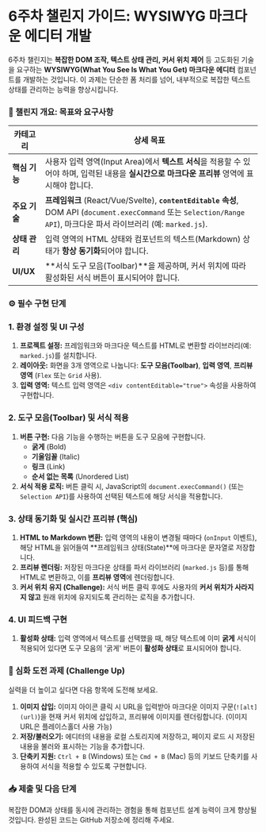# 6주차 챌린지 가이드: WYSIWYG 마크다운 에디터 개발

6주차 챌린지는 **복잡한 DOM 조작, 텍스트 상태 관리, 커서 위치 제어** 등 고도화된 기술을 요구하는 **WYSIWYG(What You See Is What You Get) 마크다운 에디터** 컴포넌트를 개발하는 것입니다. 이 과제는 단순한 폼 처리를 넘어, 내부적으로 복잡한 텍스트 상태를 관리하는 능력을 향상시킵니다.

### 🚀 챌린지 개요: 목표와 요구사항

| 카테고리 | 상세 목표 |
| --- | --- |
| **핵심 기능** | 사용자 입력 영역(Input Area)에서 **텍스트 서식**을 적용할 수 있어야 하며, 입력된 내용을 **실시간으로 마크다운 프리뷰** 영역에 표시해야 합니다. |
| **주요 기술** | **프레임워크** (React/Vue/Svelte), **`contentEditable` 속성**, DOM API (`document.execCommand` 또는 `Selection/Range API`), 마크다운 파서 라이브러리 (예: `marked.js`). |
| **상태 관리** | 입력 영역의 HTML 상태와 컴포넌트의 텍스트(Markdown) 상태가 **항상 동기화**되어야 합니다. |
| **UI/UX** | **서식 도구 모음(Toolbar)**을 제공하며, 커서 위치에 따라 활성화된 서식 버튼이 표시되어야 합니다. |

### ⚙️ 필수 구현 단계

### 1. 환경 설정 및 UI 구성

1. **프로젝트 설정:** 프레임워크와 마크다운 텍스트를 HTML로 변환할 라이브러리(예: `marked.js`)를 설치합니다.
2. **레이아웃:** 화면을 3개 영역으로 나눕니다: **도구 모음(Toolbar)**, **입력 영역**, **프리뷰 영역** (`Flex` 또는 `Grid` 사용).
3. **입력 영역:** 텍스트 입력 영역은 `<div contentEditable="true">` 속성을 사용하여 구현합니다.

### 2. 도구 모음(Toolbar) 및 서식 적용

1. **버튼 구현:** 다음 기능을 수행하는 버튼을 도구 모음에 구현합니다.
    - **굵게** (Bold)
    - **기울임꼴** (Italic)
    - **링크** (Link)
    - **순서 없는 목록** (Unordered List)
2. **서식 적용 로직:** 버튼 클릭 시, JavaScript의 `document.execCommand()` (또는 `Selection API`)를 사용하여 선택된 텍스트에 해당 서식을 적용합니다.

### 3. 상태 동기화 및 실시간 프리뷰 (핵심)

1. **HTML to Markdown 변환:** 입력 영역의 내용이 변경될 때마다 (`onInput` 이벤트), 해당 HTML을 읽어들여 **프레임워크 상태(State)**에 마크다운 문자열로 저장합니다.
2. **프리뷰 렌더링:** 저장된 마크다운 상태를 파서 라이브러리 (`marked.js` 등)를 통해 HTML로 변환하고, 이를 **프리뷰 영역**에 렌더링합니다.
3. **커서 위치 유지 (Challenge):** 서식 버튼 클릭 후에도 사용자의 **커서 위치가 사라지지 않고** 원래 위치에 유지되도록 관리하는 로직을 추가합니다.

### 4. UI 피드백 구현

1. **활성화 상태:** 입력 영역에서 텍스트를 선택했을 때, 해당 텍스트에 이미 **굵게** 서식이 적용되어 있다면 도구 모음의 '굵게' 버튼이 **활성화 상태**로 표시되어야 합니다.

### 🌟 심화 도전 과제 (Challenge Up)

실력을 더 높이고 싶다면 다음 항목에 도전해 보세요.

1. **이미지 삽입:** 이미지 아이콘 클릭 시 URL을 입력받아 마크다운 이미지 구문(`![alt](url)`)을 현재 커서 위치에 삽입하고, 프리뷰에 이미지를 렌더링합니다. (이미지 URL은 플레이스홀더 사용 가능)
2. **저장/불러오기:** 에디터의 내용을 로컬 스토리지에 저장하고, 페이지 로드 시 저장된 내용을 불러와 표시하는 기능을 추가합니다.
3. **단축키 지원:** `Ctrl + B` (Windows) 또는 `Cmd + B` (Mac) 등의 키보드 단축키를 사용하여 서식을 적용할 수 있도록 구현합니다.

### 📥 제출 및 다음 단계

복잡한 DOM과 상태를 동시에 관리하는 경험을 통해 컴포넌트 설계 능력이 크게 향상될 것입니다. 완성된 코드는 GitHub 저장소에 정리해 주세요.